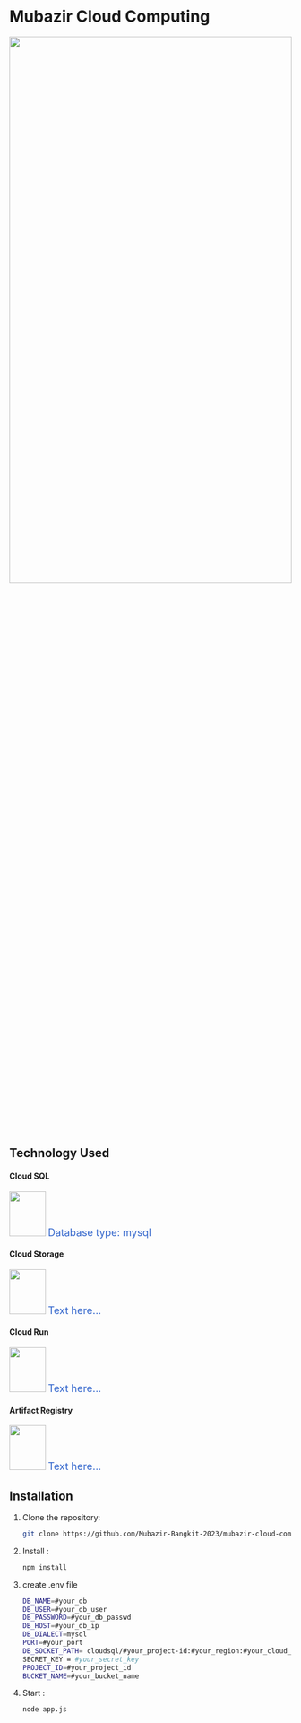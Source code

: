 # Mubazir Cloud Computing

<img src="https://github.com/Mubazir-Bangkit-2023/mubazir-cloud-computing/assets/96626242/ed84e5bf-4c56-45cc-ba91-e99c6d8e4aab" width="100%" height="50%">

## Technology Used

#### Cloud SQL
<img src="https://github.com/Mubazir-Bangkit-2023/mubazir-cloud-computing/assets/96626242/d4e252f2-151e-4973-b9b1-8d7b164dce33" width="65px" height="80px">
<span style="font-size: 18px; color: #3366cc;">Database type: mysql</span>

#### Cloud Storage
<img src="https://github.com/Mubazir-Bangkit-2023/mubazir-cloud-computing/assets/96626242/ac9ff32e-dd59-4368-a02b-d239df606ddc" width="65px" height="80px">
<span style="font-size: 18px; color: #3366cc;">Text here...</span>

#### Cloud Run
<img src="https://github.com/Mubazir-Bangkit-2023/mubazir-cloud-computing/assets/96626242/fda0b2ea-8b04-4bf2-b6c0-3906b7cb6c43" width="65px" height="80px">
<span style="font-size: 18px; color: #3366cc;">Text here...</span>

#### Artifact Registry
<img src="https://github.com/Mubazir-Bangkit-2023/mubazir-cloud-computing/assets/96626242/453f125a-684a-4a49-8f37-d1d6acdecfee" width="65px" height="80px">
<span style="font-size: 18px; color: #3366cc;">Text here...</span>

## Installation

1. Clone the repository:

   ```bash
   git clone https://github.com/Mubazir-Bangkit-2023/mubazir-cloud-computing.git

2. Install :

   ```bash
   npm install

3. create .env file

   ```bash
   DB_NAME=#your_db
   DB_USER=#your_db_user
   DB_PASSWORD=#your_db_passwd
   DB_HOST=#your_db_ip
   DB_DIALECT=mysql
   PORT=#your_port
   DB_SOCKET_PATH= cloudsql/#your_project-id:#your_region:#your_cloud_sql_name
   SECRET_KEY = #your_secret_key
   PROJECT_ID=#your_project_id
   BUCKET_NAME=#your_bucket_name

5. Start :
   ```bash
   node app.js
